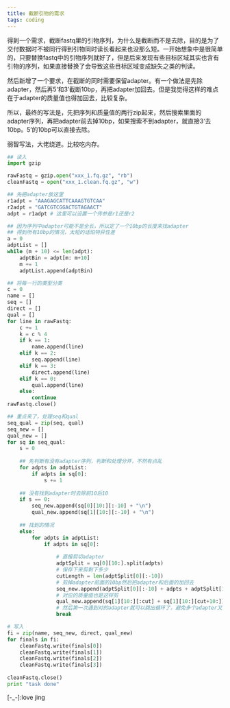 ```yaml
---
title: 截断引物的需求
tags: coding
---
```


得到一个需求，截断fastq里的引物序列，为什么是截断而不是去除，目的是为了交付数据时不被同行得到引物同时读长看起来也没那么短。一开始想象中是很简单的，只要替换fastq中的引物序列就好了，但是后来发现有些目标区域其实也含有引物的序列，如果直接替换了会导致这些目标区域变成缺失之类的判读。

然后新增了一个要求，在截断的同时需要保留adapter。有一个做法是先除adapter，然后再5‘和3’截断10bp，再把adapter加回去。但是我觉得这样的难点在于adapter的质量值也得加回去，比较复杂。

所以，最终的写法是，先把序列和质量值的两行zip起来，然后搜索里面的adapter序列，再把adapter前去掉10bp，如果搜索不到adapter，就直接3‘去10bp。5’的10bp可以直接去除。

弱智写法，大佬绕道。比较吃内存。
```python
## 读入
import gzip

rawFastq = gzip.open("xxx_1.fq.gz", "rb")
cleanFastq = open("xxx_1.clean.fq.gz", "w")

## 先把adapter放这里
r1adpt = "AAAGAGCATTCAAAGTGTCAA"
r2adpt = "GATCGTCGGACTGTAGAACT"
adpt = r1adpt # 这里可以设置一个传参是r1还是r2

## 因为序列中adapter可能不是全长，所以定了一个10bp的长度来找adapter
## 得到所有10bp的情况，太短的话怕特异性差
a = 0
adptList = []
while (m + 10) <= len(adpt):
	adptBin = adpt[m: m+10]
	m += 1
	adptList.append(adptBin)

## 将每一行的类型分类
c = 0
name = []
seq = []
direct = []
qual = []
for line in rawFastq:
	c += 1
	k = c % 4
	if k == 1:
		name.append(line)
	elif k == 2:
		seq.append(line)
	elif k == 3:
		direct.append(line)
	elif k == 0:
		qual.append(line)
	else:
		continue
rawFastq.close()

## 重点来了，处理seq和qual
seq_qual = zip(seq, qual)
seq_new = []
qual_new = []
for sq in seq_qual:
	s = 0
	
	## 先判断有没有adapter序列，判断和处理分开，不然有点乱
	for adpts in adptList:
		if adpts in sq[0]:
			s += 1
	
	## 没有找到adapter时去除前10后10
	if s == 0:
		seq_new.append(sq[0][10:][:-10] + "\n")
		qual_new.append(sq[1][10:][:-10] + "\n")
	
	## 找到的情况
	else:
		for adpts in adptList:
			if adpts in sq[0]:
				
				# 直接剪切adapter
				adptSplit = sq[0][10:].split(adpts)
				# 保存下来剪剩下多少
				cutLength = len(adptSplit[0][:-10])
				# 剪掉adapter前面的10bp然后把adapter和后面的加回去
				seq_new.append(adptSplit[0][:-10] + adpts + adptSplit[1])
				# 对应的质量值也是这样剪
				qual_new.append(sq[1][10:][:cut] + sq[1][10:][cut+10:])
				# 然后第一次遇到对的adapter就可以跳出循环了，避免多个adapter又切几次
				break

# 写入
fi = zip(name, seq_new, direct, qual_new)
for finals in fi:
	cleanFastq.write(finals[0])
	cleanFastq.write(finals[1])
	cleanFastq.write(finals[2])
	cleanFastq.write(finals[3])
	
cleanFastq.close()
print "task done"
```




[-_-]:love jing